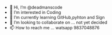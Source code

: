 - 👋 Hi, I’m @deadmanscode
- 👀 I’m interested in Coding 
- 🌱 I’m currently learning GitHub,pyhton and Sign
- 💞️ I’m looking to collaborate on ... not yet decided
- 📫 How to reach me ... watsapp 9837048876

<!---
deadmanscode/deadmanscode is a ✨ special ✨ repository because its `README.md` (this file) appears on your GitHub profile.
You can click the Preview link to take a look at your changes.
--->
